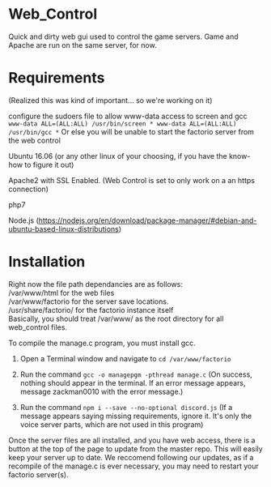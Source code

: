 # Web_Control
Quick and dirty web gui used to control the game servers. Game and Apache are run on the same server, for now.

# Requirements
(Realized this was kind of important... so we're working on it)

configure the sudoers file to allow www-data access to screen and gcc
`www-data ALL=(ALL:ALL) /usr/bin/screen *
www-data ALL=(ALL:ALL) /usr/bin/gcc *`
Or else you will be unable to start the factorio server from the web control

Ubuntu 16.06 (or any other linux of your choosing, if you have the know-how to figure it out)

Apache2 with SSL Enabled. (Web Control is set to only work on a an https connection)

php7

Node.js (https://nodejs.org/en/download/package-manager/#debian-and-ubuntu-based-linux-distributions)

# Installation
Right now the file path dependancies are as follows:  
/var/www/html for the web files  
/var/www/factorio for the server save locations.  
/usr/share/factorio/ for the factorio instance itself  
Basically, you should treat /var/www/ as the root directory for all web_control files.

To compile the manage.c program, you must install gcc.  
1) Open a Terminal window and navigate to `cd /var/www/factorio`

2) Run the command `gcc -o managepgm -pthread manage.c` (On success, nothing should appear in the terminal. If an error message appears, message zackman0010 with the error message.)

3) Run the command `npm i --save --no-optional discord.js` (If a message appears saying missing requirements, ignore it. It's only the voice server parts, which are not used in this program)

Once the server files are all installed, and you have web access, there is a button at the top of the page to update from the master repo. This will easily keep your server up to date.
We reccomend following our updates, as if a recompile of the manage.c is ever necessary, you may need to restart your factorio server(s).
